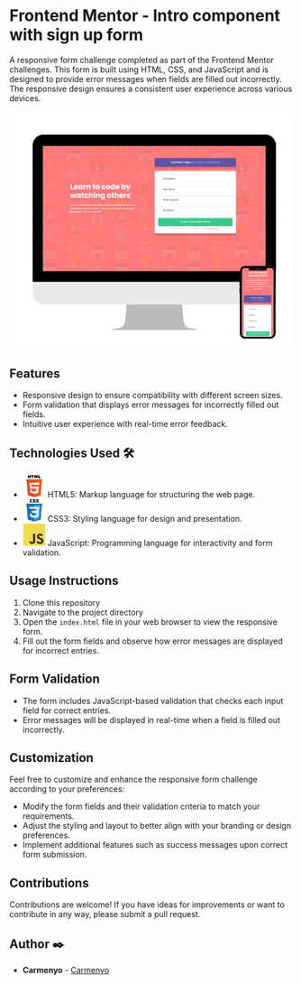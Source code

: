 # Frontend Mentor - Intro component with sign up form

A responsive form challenge completed as part of the Frontend Mentor challenges. This form is built using HTML, CSS, and JavaScript and is designed to provide error messages when fields are filled out incorrectly. The responsive design ensures a consistent user experience across various devices.

![Design preview for the Intro component with sign up form coding challenge](./images/Neutral%20Minimal%20Shadow%20Photographer%20Frame%20Mockup%20Pinterest%20Pin.png)

## Features

- Responsive design to ensure compatibility with different screen sizes.
- Form validation that displays error messages for incorrectly filled out fields.
- Intuitive user experience with real-time error feedback.

## Technologies Used 🛠️

- <img src="https://raw.githubusercontent.com/devicons/devicon/master/icons/html5/html5-original-wordmark.svg" alt="html5" width="40" height="40"/> HTML5: Markup language for structuring the web page.
- <img src="https://raw.githubusercontent.com/devicons/devicon/master/icons/css3/css3-original-wordmark.svg" alt="css3" width="40" height="40"/> CSS3: Styling language for design and presentation.
- <img src="https://raw.githubusercontent.com/devicons/devicon/master/icons/javascript/javascript-original.svg" alt="javascript" width="40" height="40"/> JavaScript: Programming language for interactivity and form validation.

## Usage Instructions

1. Clone this repository
2. Navigate to the project directory
3. Open the `index.html` file in your web browser to view the responsive form.
4. Fill out the form fields and observe how error messages are displayed for incorrect entries.

## Form Validation

- The form includes JavaScript-based validation that checks each input field for correct entries.
- Error messages will be displayed in real-time when a field is filled out incorrectly.

## Customization

Feel free to customize and enhance the responsive form challenge according to your preferences:

- Modify the form fields and their validation criteria to match your requirements.
- Adjust the styling and layout to better align with your branding or design preferences.
- Implement additional features such as success messages upon correct form submission.

## Contributions

Contributions are welcome! If you have ideas for improvements or want to contribute in any way, please submit a pull request.

## Author ✒️

- **Carmenyo** - [Carmenyo](https://github.com/carmenyo)


